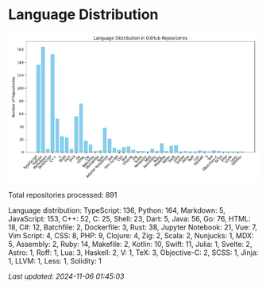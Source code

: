 # Language Distribution

![Language Distribution Chart](language_distribution_bar_chart.png)

Total repositories processed: 891

Language distribution:
TypeScript: 136, Python: 164, Markdown: 5, JavaScript: 153, C++: 52, C: 25, Shell: 23, Dart: 5, Java: 56, Go: 76, HTML: 18, C#: 12, Batchfile: 2, Dockerfile: 3, Rust: 38, Jupyter Notebook: 21, Vue: 7, Vim Script: 4, CSS: 8, PHP: 9, Clojure: 4, Zig: 2, Scala: 2, Nunjucks: 1, MDX: 5, Assembly: 2, Ruby: 14, Makefile: 2, Kotlin: 10, Swift: 11, Julia: 1, Svelte: 2, Astro: 1, Roff: 1, Lua: 3, Haskell: 2, V: 1, TeX: 3, Objective-C: 2, SCSS: 1, Jinja: 1, LLVM: 1, Less: 1, Solidity: 1


_Last updated: 2024-11-06 01:45:03_
